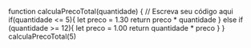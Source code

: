  function calculaPrecoTotal(quantidade) {
  // Escreva seu código aqui
  if(quantidade <= 5){
    let preco = 1.30
    return preco * quantidade
  } else if (quantidade >= 12){
    let preco = 1.00
    return quantidade * preco
  }
}
calculaPrecoTotal(5)